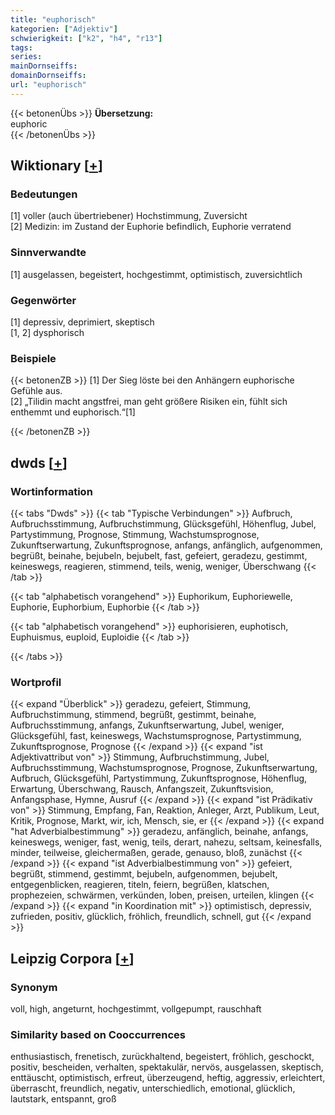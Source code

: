 ```yaml
---
title: "euphorisch"
kategorien: ["Adjektiv"]
schwierigkeit: ["k2", "h4", "r13"]
tags:
series:
mainDornseiffs:
domainDornseiffs:
url: "euphorisch"
---
```


{{< betonenÜbs >}}
**Übersetzung:**  
euphoric  
{{< /betonenÜbs >}}

## Wiktionary [[+](https://de.wiktionary.org/wiki/euphorisch)]

### Bedeutungen
[1] voller (auch übertriebener) Hochstimmung, Zuversicht  
[2] Medizin: im Zustand der Euphorie befindlich, Euphorie verratend  

### Sinnverwandte
[1] ausgelassen, begeistert, hochgestimmt, optimistisch, zuversichtlich  

### Gegenwörter
[1] depressiv, deprimiert, skeptisch  
[1, 2] dysphorisch  

### Beispiele
{{< betonenZB >}}
[1] Der Sieg löste bei den Anhängern euphorische Gefühle aus.  
[2] „Tilidin macht angstfrei, man geht größere Risiken ein, fühlt sich enthemmt und euphorisch.“[1]  

{{< /betonenZB >}}


## dwds [[+](https://www.dwds.de/wb/euphorisch)]

### Wortinformation
{{< tabs "Dwds" >}}
{{< tab "Typische Verbindungen" >}}
Aufbruch, Aufbruchsstimmung, Aufbruchstimmung, Glücksgefühl, Höhenflug, Jubel, Partystimmung, Prognose, Stimmung, Wachstumsprognose, Zukunftserwartung, Zukunftsprognose, anfangs, anfänglich, aufgenommen, begrüßt, beinahe, bejubeln, bejubelt, fast, gefeiert, geradezu, gestimmt, keineswegs, reagieren, stimmend, teils, wenig, weniger, Überschwang
{{< /tab >}}

{{< tab "alphabetisch vorangehend" >}}
Euphorikum, Euphoriewelle, Euphorie, Euphorbium, Euphorbie
{{< /tab >}}

{{< tab "alphabetisch vorangehend" >}}
euphorisieren, euphotisch, Euphuismus, euploid, Euploidie
{{< /tab >}}

{{< /tabs >}}

### Wortprofil
{{< expand "Überblick" >}} geradezu, gefeiert, Stimmung, Aufbruchstimmung, stimmend, begrüßt, gestimmt, beinahe, Aufbruchsstimmung, anfangs, Zukunftserwartung, Jubel, weniger, Glücksgefühl, fast, keineswegs, Wachstumsprognose, Partystimmung, Zukunftsprognose, Prognose {{< /expand >}}
{{< expand "ist Adjektivattribut von" >}} Stimmung, Aufbruchstimmung, Jubel, Aufbruchsstimmung, Wachstumsprognose, Prognose, Zukunftserwartung, Aufbruch, Glücksgefühl, Partystimmung, Zukunftsprognose, Höhenflug, Erwartung, Überschwang, Rausch, Anfangszeit, Zukunftsvision, Anfangsphase, Hymne, Ausruf {{< /expand >}}
{{< expand "ist Prädikativ von" >}} Stimmung, Empfang, Fan, Reaktion, Anleger, Arzt, Publikum, Leut, Kritik, Prognose, Markt, wir, ich, Mensch, sie, er {{< /expand >}}
{{< expand "hat Adverbialbestimmung" >}} geradezu, anfänglich, beinahe, anfangs, keineswegs, weniger, fast, wenig, teils, derart, nahezu, seltsam, keinesfalls, minder, teilweise, gleichermaßen, gerade, genauso, bloß, zunächst {{< /expand >}}
{{< expand "ist Adverbialbestimmung von" >}} gefeiert, begrüßt, stimmend, gestimmt, bejubeln, aufgenommen, bejubelt, entgegenblicken, reagieren, titeln, feiern, begrüßen, klatschen, prophezeien, schwärmen, verkünden, loben, preisen, urteilen, klingen {{< /expand >}}
{{< expand "in Koordination mit" >}} optimistisch, depressiv, zufrieden, positiv, glücklich, fröhlich, freundlich, schnell, gut {{< /expand >}}

## Leipzig Corpora [[+](https://corpora.uni-leipzig.de/en/res?word=euphorisch&corpusId=deu_newscrawl-public_2018)]


### Synonym
voll, high, angeturnt, hochgestimmt, vollgepumpt, rauschhaft


### Similarity based on Cooccurrences
enthusiastisch, frenetisch, zurückhaltend, begeistert, fröhlich, geschockt, positiv, bescheiden, verhalten, spektakulär, nervös, ausgelassen, skeptisch, enttäuscht, optimistisch, erfreut, überzeugend, heftig, aggressiv, erleichtert, überrascht, freundlich, negativ, unterschiedlich, emotional, glücklich, lautstark, entspannt, groß

